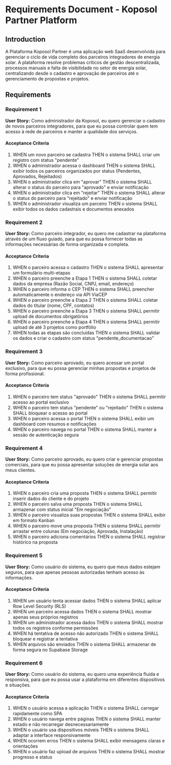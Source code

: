# Requirements Document - Koposol Partner Platform

## Introduction

A Plataforma Koposol Partner é uma aplicação web SaaS desenvolvida para gerenciar o ciclo de vida completo dos parceiros integradores de energia solar. A plataforma resolve problemas críticos de gestão descentralizada, processos manuais e falta de visibilidade no setor de energia solar, centralizando desde o cadastro e aprovação de parceiros até o gerenciamento de propostas e projetos.

## Requirements

### Requirement 1

**User Story:** Como administrador da Koposol, eu quero gerenciar o cadastro de novos parceiros integradores, para que eu possa controlar quem tem acesso à rede de parceiros e manter a qualidade dos serviços.

#### Acceptance Criteria

1. WHEN um novo parceiro se cadastra THEN o sistema SHALL criar um registro com status "pendente"
2. WHEN o administrador acessa o dashboard THEN o sistema SHALL exibir todos os parceiros organizados por status (Pendentes, Aprovados, Rejeitados)
3. WHEN o administrador clica em "aprovar" THEN o sistema SHALL alterar o status do parceiro para "aprovado" e enviar notificação
4. WHEN o administrador clica em "rejeitar" THEN o sistema SHALL alterar o status do parceiro para "rejeitado" e enviar notificação
5. WHEN o administrador visualiza um parceiro THEN o sistema SHALL exibir todos os dados cadastrais e documentos anexados

### Requirement 2

**User Story:** Como parceiro integrador, eu quero me cadastrar na plataforma através de um fluxo guiado, para que eu possa fornecer todas as informações necessárias de forma organizada e completa.

#### Acceptance Criteria

1. WHEN o parceiro acessa o cadastro THEN o sistema SHALL apresentar um formulário multi-etapas
2. WHEN o parceiro preenche a Etapa 1 THEN o sistema SHALL coletar dados da empresa (Razão Social, CNPJ, email, endereço)
3. WHEN o parceiro informa o CEP THEN o sistema SHALL preencher automaticamente o endereço via API ViaCEP
4. WHEN o parceiro preenche a Etapa 2 THEN o sistema SHALL coletar dados do titular (nome, CPF, contatos)
5. WHEN o parceiro preenche a Etapa 3 THEN o sistema SHALL permitir upload de documentos obrigatórios
6. WHEN o parceiro preenche a Etapa 4 THEN o sistema SHALL permitir upload de até 3 projetos como portfólio
7. WHEN todas as etapas são concluídas THEN o sistema SHALL validar os dados e criar o cadastro com status "pendente_documentacao"

### Requirement 3

**User Story:** Como parceiro aprovado, eu quero acessar um portal exclusivo, para que eu possa gerenciar minhas propostas e projetos de forma profissional.

#### Acceptance Criteria

1. WHEN o parceiro tem status "aprovado" THEN o sistema SHALL permitir acesso ao portal exclusivo
2. WHEN o parceiro tem status "pendente" ou "rejeitado" THEN o sistema SHALL bloquear o acesso ao portal
3. WHEN o parceiro acessa o portal THEN o sistema SHALL exibir um dashboard com resumos e notificações
4. WHEN o parceiro navega no portal THEN o sistema SHALL manter a sessão de autenticação segura

### Requirement 4

**User Story:** Como parceiro aprovado, eu quero criar e gerenciar propostas comerciais, para que eu possa apresentar soluções de energia solar aos meus clientes.

#### Acceptance Criteria

1. WHEN o parceiro cria uma proposta THEN o sistema SHALL permitir inserir dados do cliente e do projeto
2. WHEN o parceiro salva uma proposta THEN o sistema SHALL armazenar com status inicial "Em negociação"
3. WHEN o parceiro visualiza suas propostas THEN o sistema SHALL exibir em formato Kanban
4. WHEN o parceiro move uma proposta THEN o sistema SHALL permitir arrastar entre colunas (Em negociação, Aprovada, Instalação)
5. WHEN o parceiro adiciona comentários THEN o sistema SHALL registrar histórico na proposta

### Requirement 5

**User Story:** Como usuário do sistema, eu quero que meus dados estejam seguros, para que apenas pessoas autorizadas tenham acesso às informações.

#### Acceptance Criteria

1. WHEN um usuário tenta acessar dados THEN o sistema SHALL aplicar Row Level Security (RLS)
2. WHEN um parceiro acessa dados THEN o sistema SHALL mostrar apenas seus próprios registros
3. WHEN um administrador acessa dados THEN o sistema SHALL mostrar todos os registros conforme permissões
4. WHEN há tentativa de acesso não autorizado THEN o sistema SHALL bloquear e registrar a tentativa
5. WHEN arquivos são enviados THEN o sistema SHALL armazenar de forma segura no Supabase Storage

### Requirement 6

**User Story:** Como usuário do sistema, eu quero uma experiência fluida e responsiva, para que eu possa usar a plataforma em diferentes dispositivos e situações.

#### Acceptance Criteria

1. WHEN o usuário acessa a aplicação THEN o sistema SHALL carregar rapidamente como SPA
2. WHEN o usuário navega entre páginas THEN o sistema SHALL manter estado e não recarregar desnecessariamente
3. WHEN o usuário usa dispositivos móveis THEN o sistema SHALL adaptar a interface responsivamente
4. WHEN ocorrem erros THEN o sistema SHALL exibir mensagens claras e orientações
5. WHEN o usuário faz upload de arquivos THEN o sistema SHALL mostrar progresso e status
